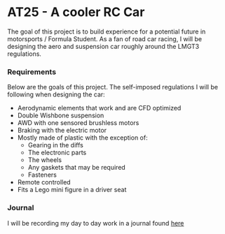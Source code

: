 # AT25 - A cooler RC Car

The goal of this project is to build experience for a potential future in motorsports / Formula Student. As a fan of road car racing, I will be designing the aero and suspension car roughly around the LMGT3 regulations.

### Requirements

Below are the goals of this project. The self-imposed regulations I will be following when designing the car:

- Aerodynamic elements that work and are CFD optimized
- Double Wishbone suspension
- AWD with one sensored brushless motors
- Braking with the electric motor
- Mostly made of plastic with the exception of:
  - Gearing in the diffs
  - The electronic parts
  - The wheels
  - Any gaskets that may be required
  - Fasteners
- Remote controlled
- Fits a Lego mini figure in a driver seat

### Journal

I will be recording my day to day work in a journal found [here](https://github.com/AdamTuraj/AT25/blob/main/JOURNAL.md)
